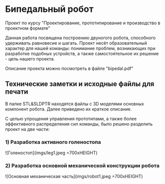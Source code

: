 # Бипедальный робот

Проект по курсу "Проектирование, прототипирование и производство в проектном формате"

Данная работа посвящена построению двуногого робота, способного удерживать равновесие и шагать. Проект несёт образовательный характер для нашей команды: понимание проблем, возникающих при разработке подобных устройств, а также самостоятельное их решение - цель нашего проекта.

Описание проекта можно посмотреть в файле "bipedal.pdf"	

## Технические заметки и исходные файлы для печати
В папке STL&SLDPTR находятся файлы с 3D моделями основных компонент робота. Далее приведено их краткое описание. 

С целью упрощения управления прототипами, а также более эффективного распределения сил команды, было решено разделить проект на две части: 
### 1) Разработка активного голеностопа
![Голеностоп](imgs/leg1.jpeg =700xHEIGHT)


### 2) Разработка основной механической конструкции робота
![Основная механическая часть](imgs/robot1.jpeg =700xHEIGHT) 



